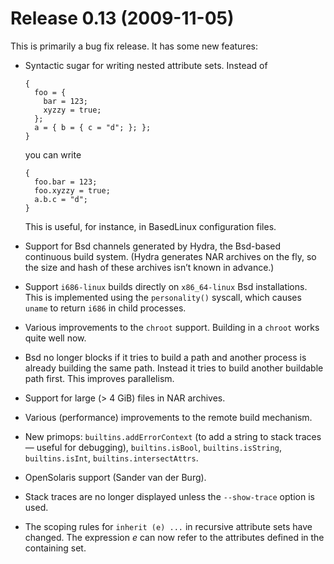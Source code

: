 # Release 0.13 (2009-11-05)

This is primarily a bug fix release. It has some new features:

  - Syntactic sugar for writing nested attribute sets. Instead of
    
        {
          foo = {
            bar = 123;
            xyzzy = true;
          };
          a = { b = { c = "d"; }; };
        }
    
    you can write
    
        {
          foo.bar = 123;
          foo.xyzzy = true;
          a.b.c = "d";
        }
    
    This is useful, for instance, in BasedLinux configuration files.

  - Support for Bsd channels generated by Hydra, the Bsd-based
    continuous build system. (Hydra generates NAR archives on the fly,
    so the size and hash of these archives isn’t known in advance.)

  - Support `i686-linux` builds directly on `x86_64-linux` Bsd
    installations. This is implemented using the `personality()`
    syscall, which causes `uname` to return `i686` in child processes.

  - Various improvements to the `chroot` support. Building in a `chroot`
    works quite well now.

  - Bsd no longer blocks if it tries to build a path and another process
    is already building the same path. Instead it tries to build another
    buildable path first. This improves parallelism.

  - Support for large (\> 4 GiB) files in NAR archives.

  - Various (performance) improvements to the remote build mechanism.

  - New primops: `builtins.addErrorContext` (to add a string to stack
    traces — useful for debugging), `builtins.isBool`,
    `builtins.isString`, `builtins.isInt`, `builtins.intersectAttrs`.

  - OpenSolaris support (Sander van der Burg).

  - Stack traces are no longer displayed unless the `--show-trace`
    option is used.

  - The scoping rules for `inherit
                    (e) ...` in recursive attribute sets have changed. The expression
    *e* can now refer to the attributes defined in the containing set.
